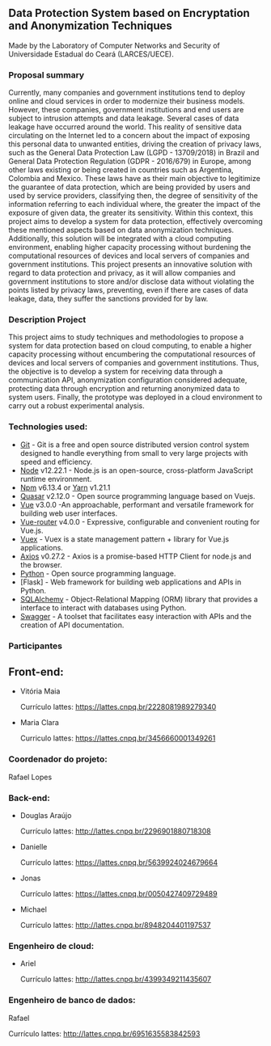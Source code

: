 ## Data Protection System based on Encryptation and Anonymization Techniques
 Made by the Laboratory of Computer Networks and Security of Universidade Estadual do Ceará (LARCES/UECE).

### Proposal summary
Currently, many companies and government institutions tend to deploy online and cloud services in order to modernize their business models. However, these companies, government institutions and end users are subject to intrusion attempts and data leakage. Several cases of data leakage have occurred around the world. This reality of sensitive data circulating on the Internet led to a concern about the impact of exposing this personal data to unwanted entities, driving the creation of privacy laws, such as the General Data Protection Law (LGPD - 13709/2018) in Brazil and General Data Protection Regulation (GDPR - 2016/679) in Europe, among other laws existing or being created in countries such as Argentina, Colombia and Mexico. These laws have as their main objective to legitimize the guarantee of data protection, which are being provided by users and used by service providers, classifying then, the degree of sensitivity of the information referring to each individual where, the greater the impact of the exposure of given data, the greater its sensitivity. Within this context, this project aims to develop a system for data protection, effectively overcoming these mentioned aspects based on data anonymization techniques. Additionally, this solution will be integrated with a cloud computing environment, enabling higher capacity processing without burdening the computational resources of devices and local servers of companies and government institutions. This project presents an innovative solution with regard to data protection and privacy, as it will allow companies and government institutions to store and/or disclose data without violating the points listed by privacy laws, preventing, even if there are cases of data leakage, data, they suffer the sanctions provided for by law.

### Description Project
This project aims to study techniques and methodologies to propose a system for data protection based on cloud computing, to enable a higher capacity processing without encumbering the computational resources of devices and local servers of companies and government institutions. Thus, the objective is to develop a system for receiving data through a communication API, anonymization configuration considered adequate, protecting data through encryption and returning anonymized data to system users. Finally, the prototype was deployed in a cloud environment to carry out a robust experimental analysis.

### Technologies used:
- [Git](git-csm.com) - Git is a free and open source distributed version control system designed to handle everything from small to very large projects with speed and efficiency.
- [Node](https://nodejs.org/en) v12.22.1 - Node.js is an open-source, cross-platform JavaScript runtime environment.
- [Npm](https://www.npmjs.com/) v6.13.4 or [Yarn](https://yarnpkg.com/) v1.21.1
- [Quasar](https://quasar.dev/) v2.12.0 - Open source programming language based on Vuejs.
- [Vue](https://vuejs.org/) v3.0.0 -An approachable, performant and versatile framework for building web user interfaces.
- [Vue-router](https://router.vuejs.org/) v4.0.0 - Expressive, configurable and convenient routing for Vue.js.
- [Vuex](https://vuex.vuejs.org/) - Vuex is a state management pattern + library for Vue.js applications.
- [Axios](https://axios-http.com/) v0.27.2 - Axios is a promise-based HTTP Client for node.js and the browser.
- [Python](https://www.python.org/) - Open source programming language.
- [Flask] - Web framework for building web applications and APIs in Python.
- [SQLAlchemy](https://www.sqlalchemy.org/) - Object-Relational Mapping (ORM) library that provides a interface to interact with databases using Python.
- [Swagger](https://swagger.io/) - A toolset that facilitates easy interaction with APIs and the creation of API documentation.

  
### Participantes
## Front-end:
- Vitória Maia

  Currículo lattes:  https://lattes.cnpq.br/2228081989279340
- Maria Clara

  Curriculo lattes:  https://lattes.cnpq.br/3456660001349261 
### Coordenador do projeto:
Rafael Lopes
### Back-end:
- Douglas Araújo

  Currículo lattes: http://lattes.cnpq.br/2296901880718308
- Danielle

  Currículo lattes: https://lattes.cnpq.br/5639924024679664
- Jonas

  Currículo lattes: https://lattes.cnpq.br/0050427409729489
- Michael

  Currículo lattes: http://lattes.cnpq.br/8948204401197537
### Engenheiro de cloud:
- Ariel

  Currículo lattes: http://lattes.cnpq.br/4399349211435607
### Engenheiro de banco de dados:
Rafael

Currículo lattes: http://lattes.cnpq.br/6951635583842593
